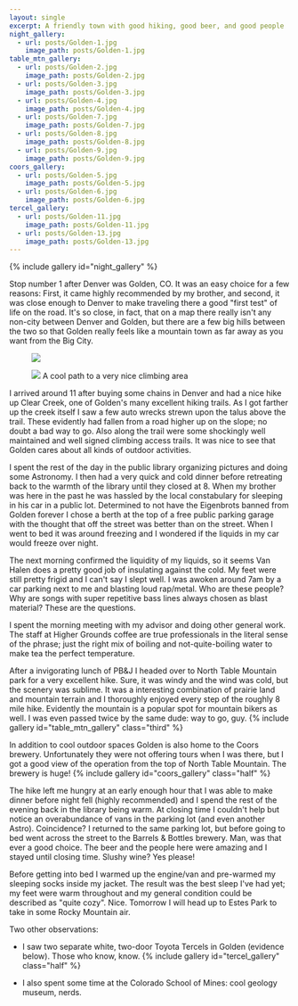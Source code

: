 ```yaml
---
layout: single
excerpt: A friendly town with good hiking, good beer, and good people
night_gallery:
  - url: posts/Golden-1.jpg
    image_path: posts/Golden-1.jpg
table_mtn_gallery:
  - url: posts/Golden-2.jpg
    image_path: posts/Golden-2.jpg
  - url: posts/Golden-3.jpg
    image_path: posts/Golden-3.jpg
  - url: posts/Golden-4.jpg
    image_path: posts/Golden-4.jpg
  - url: posts/Golden-7.jpg
    image_path: posts/Golden-7.jpg
  - url: posts/Golden-8.jpg
    image_path: posts/Golden-8.jpg
  - url: posts/Golden-9.jpg
    image_path: posts/Golden-9.jpg
coors_gallery:
  - url: posts/Golden-5.jpg
    image_path: posts/Golden-5.jpg
  - url: posts/Golden-6.jpg
    image_path: posts/Golden-6.jpg
tercel_gallery:
  - url: posts/Golden-11.jpg 
    image_path: posts/Golden-11.jpg
  - url: posts/Golden-13.jpg
    image_path: posts/Golden-13.jpg
---
```


{% include gallery id="night_gallery" %}

Stop number 1 after Denver was Golden, CO. It was an easy choice for a
few reasons: First, it came highly recommended by my brother, and
second, it was close enough to Denver to make traveling there a good
"first test" of life on the road. It's so close, in fact, that on a
map there really isn't any non-city between Denver and Golden, but
there are a few big hills between the two so that Golden really feels
like a mountain town as far away as you want from the Big City.
<figure class="align-center" style="width:100%"> <img src="{{ site.url
}}{{ site.baseurl }}/images/posts/Golden-10.jpg"> </figure>


<figure class="align-right" style="width:60%">
  <img src="{{ site.url }}{{ site.baseurl }}/images/posts/Golden-12.jpg">
  <figurecaption>A cool path to a very nice climbing area</figurecaption>
</figure>
I arrived around 11 after buying some chains in Denver and had a nice
hike up Clear Creek, one of Golden's many excellent hiking trails. As
I got farther up the creek itself I saw a few auto wrecks strewn upon
the talus above the trail. These evidently had fallen from a road
higher up on the slope; no doubt a bad way to go. Also along the trail
were some shockingly well maintained and well signed climbing access
trails. It was nice to see that Golden cares about all kinds of
outdoor activities.

I spent the rest of the day in the public library organizing pictures
and doing some Astronomy. I then had a very quick and cold dinner
before retreating back to the warmth of the library until they closed
at 8. When my brother was here in the past he was hassled by the
local constabulary for sleeping in his car in a public lot. Determined
to not have the Eigenbrots banned from Golden forever I chose a berth
at the top of a free public parking garage with the thought that off
the street was better than on the street. When I went to bed it was
around freezing and I wondered if the liquids in my car would freeze
over night.

The next morning confirmed the liquidity of my liquids, so it seems
Van Halen does a pretty good job of insulating against the cold. My
feet were still pretty frigid and I can't say I slept well. I was
awoken around 7am by a car parking next to me and blasting loud
rap/metal. Who are these people? Why are songs with super repetitive
bass lines always chosen as blast material? These are the questions.

I spent the morning meeting with my advisor and doing other general
work. The staff at Higher Grounds coffee are true professionals in the
literal sense of the phrase; just the right mix of boiling and
not-quite-boiling water to make tea the perfect temperature.

After a invigorating lunch of PB&J I headed over to North Table
Mountain park for a very excellent hike. Sure, it was windy and the
wind was cold, but the scenery was sublime. It was a interesting
combination of prairie land and mountain terrain and I thoroughly
enjoyed every step of the roughly 8 mile hike. Evidently the
mountain is a popular spot for mountain bikers as well. I was even
passed twice by the same dude: way to go, guy.
{% include gallery id="table_mtn_gallery" class="third" %}

In addition to cool outdoor spaces Golden is also home to the Coors
brewery. Unfortunately they were not offering tours when I was there,
but I got a good view of the operation from the top of North Table
Mountain. The brewery is huge!
{% include gallery id="coors_gallery" class="half" %}

The hike left me hungry at an early enough hour that I was able to
make dinner before night fell (highly recommended) and I spend the
rest of the evening back in the library being warm. At closing time I
couldn't help but notice an overabundance of vans in the parking lot
(and even another Astro). Coincidence? I returned to the same parking
lot, but before going to bed went across the street to the Barrels &
Bottles brewery. Man, was that ever a good choice. The beer and the
people here were amazing and I stayed until closing time. Slushy wine?
Yes please! 

Before getting into bed I warmed up the engine/van and pre-warmed my
sleeping socks inside my jacket. The result was the best sleep I've
had yet; my feet were warm throughout and my general condition could
be described as "quite cozy". Nice. Tomorrow I will head up to Estes
Park to take in some Rocky Mountain air.

Two other observations:

* I saw two separate white, two-door Toyota Tercels in Golden
(evidence below). Those who know, know.
{% include gallery id="tercel_gallery" class="half" %}

* I also spent some time at the Colorado School of Mines: cool geology
  museum, nerds.